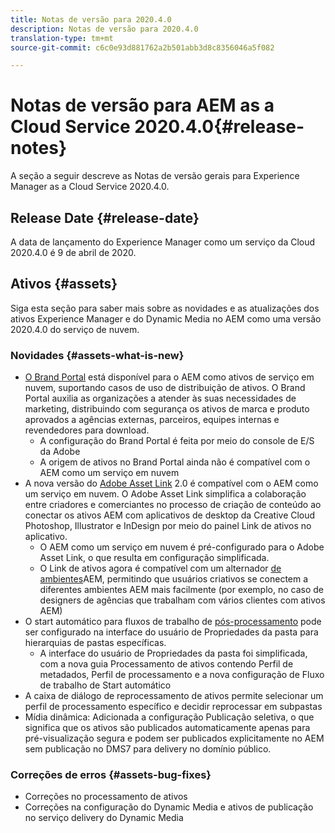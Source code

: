 ```yaml
---
title: Notas de versão para 2020.4.0
description: Notas de versão para 2020.4.0
translation-type: tm+mt
source-git-commit: c6c0e93d881762a2b501abb3d8c8356046a5f082

---
```



# Notas de versão para AEM as a Cloud Service 2020.4.0{#release-notes}

A seção a seguir descreve as Notas de versão gerais para Experience Manager as a Cloud Service 2020.4.0.

## Release Date {#release-date}

A data de lançamento do Experience Manager como um serviço da Cloud 2020.4.0 é 9 de abril de 2020.

## Ativos {#assets}

Siga esta seção para saber mais sobre as novidades e as atualizações dos ativos Experience Manager e do Dynamic Media no AEM como uma versão 2020.4.0 do serviço de nuvem.

### Novidades {#assets-what-is-new}

* [O Brand Portal](https://docs.adobe.com/content/help/en/experience-manager-brand-portal/using/home.html) está disponível para o AEM como ativos de serviço em nuvem, suportando casos de uso de distribuição de ativos. O Brand Portal auxilia as organizações a atender às suas necessidades de marketing, distribuindo com segurança os ativos de marca e produto aprovados a agências externas, parceiros, equipes internas e revendedores para download.
   * A configuração do Brand Portal é feita por meio do console de E/S da Adobe
   * A origem de ativos no Brand Portal ainda não é compatível com o AEM como um serviço em nuvem
* A nova versão do [Adobe Asset Link](https://helpx.adobe.com/br/enterprise/using/adobe-asset-link.html) 2.0 é compatível com o AEM como um serviço em nuvem. O Adobe Asset Link simplifica a colaboração entre criadores e comerciantes no processo de criação de conteúdo ao conectar os ativos AEM com aplicativos de desktop da Creative Cloud Photoshop, Illustrator e InDesign por meio do painel Link de ativos no aplicativo.
   * O AEM como um serviço em nuvem é pré-configurado para o Adobe Asset Link, o que resulta em configuração [](https://helpx.adobe.com/enterprise/using/configure-aem-assets-for-asset-link.html)simplificada.
   * O Link de ativos agora é compatível com um alternador [de ambientes](https://helpx.adobe.com/enterprise/using/manage-assets-using-adobe-asset-link.html#UseAdobeAssetLink)AEM, permitindo que usuários criativos se conectem a diferentes ambientes AEM mais facilmente (por exemplo, no caso de designers de agências que trabalham com vários clientes com ativos AEM)
* O start automático para fluxos de trabalho de [pós-processamento](/help/assets/asset-microservices-configure-and-use.md#post-processing-workflows) pode ser configurado na interface do usuário de Propriedades da pasta para hierarquias de pastas específicas.
   * A interface do usuário de Propriedades da pasta foi simplificada, com a nova guia Processamento de ativos contendo Perfil de metadados, Perfil de processamento e a nova configuração de Fluxo de trabalho de Start automático
* A caixa de diálogo de reprocessamento de ativos permite selecionar um perfil de processamento específico e decidir reprocessar em subpastas
* Mídia dinâmica: Adicionada a configuração Publicação seletiva, o que significa que os ativos são publicados automaticamente apenas para pré-visualização segura e podem ser publicados explicitamente no AEM sem publicação no DMS7 para delivery no domínio público.

### Correções de erros {#assets-bug-fixes}

* Correções no processamento de ativos
* Correções na configuração do Dynamic Media e ativos de publicação no serviço delivery do Dynamic Media
